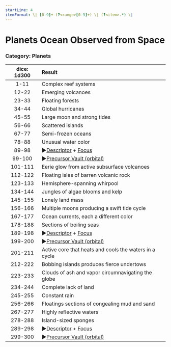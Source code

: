 ```yaml
---
startLine: 4
itemFormat: \| [0-9]+-(?<range>[0-9]+) \| (?<item>.*) \|
---
```

# Planets Ocean Observed from Space
### Category: Planets

| dice: 1d300 | Result |
| :---------: | :----- |
| 1-11 | Complex reef systems |
| 12-22 | Emerging volcanoes |
| 23-33 | Floating forests |
| 34-44 | Global hurricanes |
| 45-55 | Large moon and strong tides |
| 56-66 | Scattered islands |
| 67-77 | Semi-frozen oceans |
| 78-88 | Unusual water color |
| 89-98 | ▶[Descriptor](Core_Descriptor.md) + [Focus](Core_Focus.md) |
| 99-100 | ▶[Precursor Vault (orbital)](Vaults_Outer_First_Look.md) |
| 101-111 | Eerie glow from active subsurface volcanoes |
| 112-122 | Floating isles of barren volcanic rock |
| 123-133 | Hemisphere-spanning whirpool |
| 134-144 | Jungles of algae blooms and kelp |
| 145-155 | Lonely land mass |
| 156-166 | Multiple moons producing a swift tide cycle |
| 167-177 | Ocean currents, each a different color |
| 178-188 | Sections of boiling seas |
| 189-198 | ▶[Descriptor](Core_Descriptor.md) + [Focus](Core_Focus.md) |
| 199-200 | ▶[Precursor Vault (orbital)](Vaults_Outer_First_Look.md) |
| 201-211 | Active core that heats and cools the waters in a cycle |
| 212-222 | Bobbing islands produces fierce undertows |
| 223-233 | Clouds of ash and vapor circumnavigating the globe |
| 234-244 | Complete lack of land |
| 245-255 | Constant rain |
| 256-266 | Floatings sections of congealing mud and sand |
| 267-277 | Highly reflective waters |
| 278-288 | Island-sized sponges |
| 289-298 | ▶[Descriptor](Core_Descriptor.md) + [Focus](Core_Focus.md) |
| 299-300 | ▶[Precursor Vault (orbital)](Vaults_Outer_First_Look.md) |